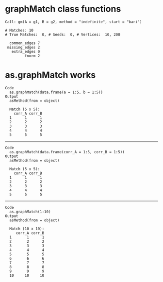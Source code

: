 # graphMatch class functions

    Call: gm(A = g1, B = g2, method = "indefinite", start = "bari")
    
    # Matches: 10
    # True Matches:  0, # Seeds:  0, # Vertices:  10, 200
                    
      common_edges 7
     missing_edges 2
       extra_edges 0
             fnorm 2

# as.graphMatch works

    Code
      as.graphMatch(data.frame(a = 1:5, b = 1:5))
    Output
      asMethod(from = object)
      
      Match (5 x 5):
        corr_A corr_B
      1      1      1
      2      2      2
      3      3      3
      4      4      4
      5      5      5

---

    Code
      as.graphMatch(data.frame(corr_A = 1:5, corr_B = 1:5))
    Output
      asMethod(from = object)
      
      Match (5 x 5):
        corr_A corr_B
      1      1      1
      2      2      2
      3      3      3
      4      4      4
      5      5      5

---

    Code
      as.graphMatch(1:10)
    Output
      asMethod(from = object)
      
      Match (10 x 10):
         corr_A corr_B
      1       1      1
      2       2      2
      3       3      3
      4       4      4
      5       5      5
      6       6      6
      7       7      7
      8       8      8
      9       9      9
      10     10     10

